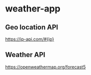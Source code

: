 # weather-app

## Geo location API 
https://ip-api.com/#{ip}

## Weather API
https://openweathermap.org/forecast5

